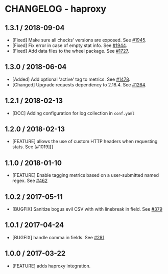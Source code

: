 # CHANGELOG - haproxy

## 1.3.1 / 2018-09-04

* [Fixed] Make sure all checks' versions are exposed. See [#1945](https://github.com/DataDog/integrations-core/pull/1945).
* [Fixed] Fix error in case of empty stat info. See [#1944](https://github.com/DataDog/integrations-core/pull/1944).
* [Fixed] Add data files to the wheel package. See [#1727](https://github.com/DataDog/integrations-core/pull/1727).

## 1.3.0 / 2018-06-04

* [Added] Add optional 'active' tag to metrics. See [#1478](https://github.com/DataDog/integrations-core/pull/1478).
* [Changed] Upgrade requests dependency to 2.18.4. See [#1264](https://github.com/DataDog/integrations-core/pull/1264).

## 1.2.1 / 2018-02-13

* [DOC] Adding configuration for log collection in `conf.yaml`

## 1.2.0 / 2018-02-13

* [FEATURE] allows the use of custom HTTP headers when requesting stats. See [#1019][]

## 1.1.0 / 2018-01-10

* [FEATURE] Enable tagging metrics based on a user-submitted named regex. See [#462][]

## 1.0.2 / 2017-05-11

* [BUGFIX] Sanitize bogus evil CSV with with linebreak in field. See [#379][]

## 1.0.1 / 2017-04-24

* [BUGFIX] handle comma in fields. See [#281][]

## 1.0.0 / 2017-03-22

* [FEATURE] adds haproxy integration.

<!--- The following link definition list is generated by PimpMyChangelog --->
[#281]: https://github.com/DataDog/integrations-core/issues/281
[#379]: https://github.com/DataDog/integrations-core/issues/379
[#462]: https://github.com/DataDog/integrations-core/issues/462
